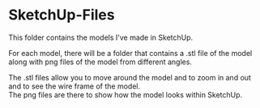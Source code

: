 # SketchUp-Files

This folder contains the models I've made in SketchUp. 

For each model, there will be a folder that contains a .stl file of the model along with png files of the model from different angles.

The .stl files allow you to move around the model and to zoom in and out and to see the wire frame of the model.  
The png files are there to show how the model looks within SketchUp.
